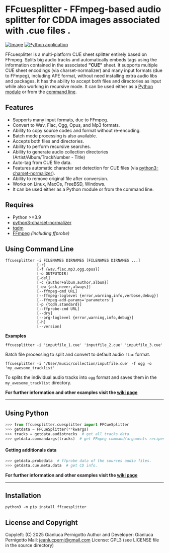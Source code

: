 # FFcuesplitter - FFmpeg-based audio splitter for CDDA images associated with .cue files .

[![Image](https://img.shields.io/static/v1?label=python&logo=python&message=3.9%20|%203.10%20|%203.11%20|%203.12&color=blue)](https://www.python.org/downloads/)
[![Python application](https://github.com/jeanslack/FFcuesplitter/actions/workflows/CI.yml/badge.svg)](https://github.com/jeanslack/FFcuesplitter/actions/workflows/CI.yml)

FFcuesplitter is a multi-platform CUE sheet splitter entirely based on FFmpeg.
Splits big audio tracks and automatically embeds tags using the information
contained in the associated **"CUE"** sheet. It supports multiple CUE sheet
encodings (via charset-normalizer) and many input formats (due to FFmpeg), including 
APE format, without need installing extra audio libs and packages. It has the ability 
to accept both files and directories as input while also working in recursive mode. It can 
be used either as a [Python module](https://github.com/jeanslack/FFcuesplitter#using-python) 
or from the [command line](https://github.com/jeanslack/FFcuesplitter#using-command-line).

## Features

- Supports many input formats, due to FFmpeg.
- Convert to Wav, Flac, Ogg, Opus, and Mp3 formats.
- Ability to copy source codec and format without re-encoding.
- Batch mode processing is also available.
- Accepts both files and directories.
- Ability to perform recursive searches.
- Ability to generate audio collection directories (Artist/Album/TrackNumber - Title)
- Auto-tag from CUE file data.
- Features automatic character set detection for CUE files (via [python3-charset-normalizer](https://pypi.org/project/charset-normalizer/)).
- Ability to remove original file after conversion.
- Works on Linux, MacOs, FreeBSD, Windows.
- It can be used either as a Python module or from the command line.

## Requires

- Python >=3.9
- [python3-charset-normalizer](https://pypi.org/project/charset-normalizer/)
- [tqdm](https://pypi.org/project/tqdm/#description)
- [FFmpeg](https://ffmpeg.org/) *(including ffprobe)*


## Using Command Line

```
ffcuesplitter -i FILENAMES DIRNAMES [FILENAMES DIRNAMES ...]
              [-r]
              [-f {wav,flac,mp3,ogg,opus}]
              [-o OUTPUTDIR]
              [-del]
              [-c {author+album,author,album}]
              [-ow {ask,never,always}]
              [--ffmpeg-cmd URL]
              [--ffmpeg-loglevel {error,warning,info,verbose,debug}]
              [--ffmpeg-add-params='parameters']
              [-p {tqdm,standard}]
              [--ffprobe-cmd URL]
              [--dry]
              [--prg-loglevel {error,warning,info,debug}]
              [-h]
              [--version]
```

**Examples**

`ffcuesplitter -i 'inputfile_1.cue' 'inputfile_2.cue' 'inputfile_3.cue'`

Batch file processing to split and convert to default audio `flac` format.

`ffcuesplitter -i '/User/music/collection/inputfile.cue' -f ogg -o 'my_awesome_tracklist'`

To splits the individual audio tracks into `ogg` format
and saves them in the `my_awesome_tracklist` directory.

**For further information and other examples visit the [wiki page](https://github.com/jeanslack/FFcuesplitter/wiki)**
***

## Using Python

```python
>>> from ffcuesplitter.cuesplitter import FFCueSplitter
>>> getdata = FFCueSplitter(**kwargs)
>>> tracks = getdata.audiotracks  # get all tracks data
>>> getdata.commandargs(tracks)  # get FFmpeg command/arguments recipes.
```
#### Getting additionals data

```python
>>> getdata.probedata  # ffprobe data of the sources audio files.
>>> getdata.cue.meta.data  # get CD info.
```

**For further information and other examples visit the [wiki page](https://github.com/jeanslack/FFcuesplitter/wiki)**
***

## Installation

`python3 -m pip install ffcuesplitter`

## License and Copyright

Copyleft: (C) 2025 Gianluca Pernigotto
Author and Developer: Gianluca Pernigotto
Mail: <jeanlucperni@gmail.com>
License: GPL3 (see LICENSE file in the source directory)
